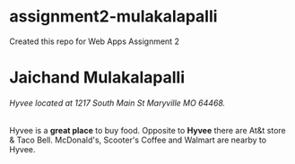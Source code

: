 # assignment2-mulakalapalli
Created this repo for Web Apps Assignment 2

# Jaichand Mulakalapalli
###### Hyvee located at 1217 South Main St Maryville MO 64468.
Hyvee is a **great place** to buy food. Opposite to **Hyvee** there are At&t store & Taco Bell. McDonald's, Scooter's Coffee and Walmart are nearby to Hyvee.